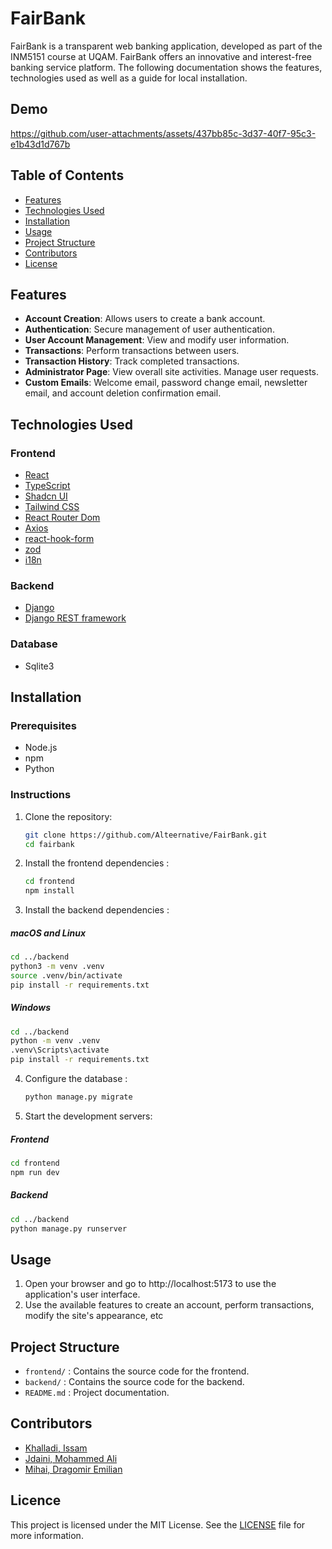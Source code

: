 # FairBank

FairBank is a transparent web banking application, developed as part of the INM5151 course at UQAM. 
FairBank offers an innovative and interest-free banking service platform.
The following documentation shows the features, technologies used as well as a guide for local installation.

## Demo
https://github.com/user-attachments/assets/437bb85c-3d37-40f7-95c3-e1b43d1d767b

## Table of Contents

- [Features](#features)
- [Technologies Used](#technologies-used)
- [Installation](#installation)
- [Usage](#usage)
- [Project Structure](#project-structure)
- [Contributors](#contributors)
- [License](#license)

## Features

- **Account Creation**: Allows users to create a bank account.
- **Authentication**: Secure management of user authentication.
- **User Account Management**: View and modify user information.
- **Transactions**: Perform transactions between users.
- **Transaction History**: Track completed transactions.
- **Administrator Page**: View overall site activities. Manage user requests.
- **Custom Emails**: Welcome email, password change email, newsletter email, and account deletion confirmation email.

## Technologies Used

### Frontend
- [React](https://reactjs.org/)
- [TypeScript](https://www.typescriptlang.org/)
- [Shadcn UI](https://shadcn.dev/)
- [Tailwind CSS](https://tailwindcss.com/)
- [React Router Dom](https://reactrouter.com/)
- [Axios](https://axios-http.com/)
- [react-hook-form](https://react-hook-form.com/)
- [zod](https://github.com/colinhacks/zod)
- [i18n](https://react.i18next.com)

### Backend
- [Django](https://www.djangoproject.com/)
- [Django REST framework](https://www.django-rest-framework.org/)

### Database
- Sqlite3
  
## Installation

### Prerequisites

- Node.js
- npm
- Python

### Instructions


1. Clone the repository:
   ```bash
   git clone https://github.com/Alteernative/FairBank.git
   cd fairbank
   ```

2. Install the frontend dependencies :
   ```bash
   cd frontend
   npm install
   ```

3. Install the backend dependencies :

##### macOS and Linux

   ```bash
   cd ../backend
   python3 -m venv .venv
   source .venv/bin/activate
   pip install -r requirements.txt
   ```

##### Windows

   ```bash
   cd ../backend
   python -m venv .venv
   .venv\Scripts\activate
   pip install -r requirements.txt
   ```

4. Configure the database :
   ```bash
   python manage.py migrate
   ```


5. Start the development servers:

##### Frontend

   ```bash
   cd frontend
   npm run dev
   ```

##### Backend

   ```bash
   cd ../backend
   python manage.py runserver
   ```

## Usage 

1. Open your browser and go to http://localhost:5173 to use the application's user interface.
2. Use the available features to create an account, perform transactions, modify the site's appearance, etc

## Project Structure

- `frontend/` : Contains the source code for the frontend.
- `backend/` : Contains the source code for the backend.
- `README.md` : Project documentation.

## Contributors

- [Khalladi, Issam](https://www.linkedin.com/in/issamkhalladi/)
- [Jdaini, Mohammed Ali](https://www.linkedin.com/in/mohammed-ali-jdaini/)
- [Mihai, Dragomir Emilian](https://www.linkedin.com/in/dragomir-mihai/)

## Licence

This project is licensed under the MIT License. See the [LICENSE](LICENSE) file for more information.